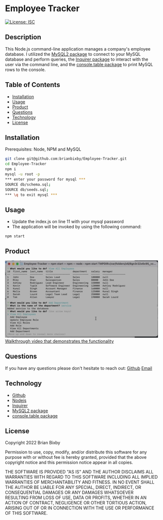 # Employee Tracker

[![License: ISC](https://img.shields.io/badge/License-ISC-blue.svg)](https://opensource.org/licenses/ISC)

## Description

This Node.js command-line application manages a company's employee database. I utilized the [MySQL2 package](https://www.npmjs.com/package/mysql2) to connect to your MySQL database and perform queries, the [Inquirer package](https://www.npmjs.com/package/inquirer) to interact with the user via the command line, and the [console.table package](https://www.npmjs.com/package/console.table) to print MySQL rows to the console.

## Table of Contents

- [Installation](#installation)
- [Usage](#usage)
- [Product](#product)
- [Questions](#questions)
- [Technology](#technology)
- [License](#license)

## Installation

Prerequisites: Node, NPM and MySQL

```bash
git clone git@github.com:brianbixby/Employee-Tracker.git
cd Employee-Tracker
npm i
mysql -u root -p
*** enter your password for mysql ***
SOURCE db/schema.sql;
SOURCE db/seeds.sql;
*** \q to exit mysql ***
```

## Usage

- Update the index.js on line 11 with your mysql password
- The application will be invoked by using the following command:

```bash
npm start
```

## Product

![A screen shot of the Employee Tracker in use.](./assets/thumbnail.png)
[Walkthrough video that demonstrates the functionality](https://watch.screencastify.com/v/D5wKfMTmbuyVz9xzEpGK)

## Questions

If you have any questions please don't hesitate to reach out:
[Github](https://github.com/brianbixby)
[Email](mailto:brianbixby0@gmail.com)

## Technology

- [Github](https://github.com/brianbixby/Employee-Tracker)
- [Nodejs](https://nodejs.org/en/)
- [Inquirer](https://www.npmjs.com/package/inquirer)
- [MySQL2 package](https://www.npmjs.com/package/mysql2)
- [console.table package](https://www.npmjs.com/package/console.table)

## License

Copyright 2022 Brian Bixby

Permission to use, copy, modify, and/or distribute this software for any purpose with or without fee is hereby granted, provided that the above copyright notice and this permission notice appear in all copies.

THE SOFTWARE IS PROVIDED "AS IS" AND THE AUTHOR DISCLAIMS ALL WARRANTIES WITH REGARD TO THIS SOFTWARE INCLUDING ALL IMPLIED WARRANTIES OF MERCHANTABILITY AND FITNESS. IN NO EVENT SHALL THE AUTHOR BE LIABLE FOR ANY SPECIAL, DIRECT, INDIRECT, OR CONSEQUENTIAL DAMAGES OR ANY DAMAGES WHATSOEVER RESULTING FROM LOSS OF USE, DATA OR PROFITS, WHETHER IN AN ACTION OF CONTRACT, NEGLIGENCE OR OTHER TORTIOUS ACTION, ARISING OUT OF OR IN CONNECTION WITH THE USE OR PERFORMANCE OF THIS SOFTWARE.
